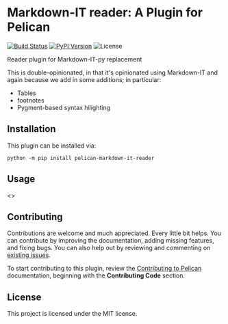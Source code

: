Markdown-IT reader: A Plugin for Pelican
====================================================

[![Build Status](https://img.shields.io/github/workflow/status/pelican-plugins/markdown-it-reader/build)](https://github.com/gaige/markdown-it-reader/actions)
[![PyPI Version](https://img.shields.io/pypi/v/pelican-markdown-it-reader)](https://pypi.org/project/pelican-markdown-it-reader/)
![License](https://img.shields.io/pypi/l/pelican-markdown-it-reader?color=blue)

Reader plugin for Markdown-IT-py replacement

This is double-opinionated, in that it's opinionated using Markdown-IT
and again because we add in some additions; in particular:

- Tables
- footnotes
- Pygment-based syntax hilighting

Installation
------------

This plugin can be installed via:

    python -m pip install pelican-markdown-it-reader

Usage
-----

<<Add plugin details here>>

Contributing
------------

Contributions are welcome and much appreciated. Every little bit helps. You can contribute by improving the documentation, adding missing features, and fixing bugs. You can also help out by reviewing and commenting on [existing issues][].

To start contributing to this plugin, review the [Contributing to Pelican][] documentation, beginning with the **Contributing Code** section.

[existing issues]: https://github.com/gaige/markdown-it-reader/issues
[Contributing to Pelican]: https://docs.getpelican.com/en/latest/contribute.html

License
-------

This project is licensed under the MIT license.
